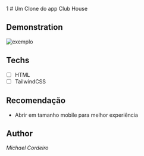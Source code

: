 1 # Um Clone do app Club House

## Demonstration
<img src="https://macmagazine.com.br/wp-content/uploads/2021/02/08-clubhouse-623x1260.png" alt="exemplo"> 

## Techs 
* [ ] HTML
* [ ] TailwindCSS

## Recomendação
* Abrir em tamanho mobile para melhor experiência

## Author

*Michael Cordeiro*
 
